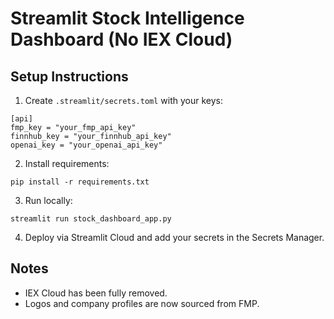 
# Streamlit Stock Intelligence Dashboard (No IEX Cloud)

## Setup Instructions

1. Create `.streamlit/secrets.toml` with your keys:
```
[api]
fmp_key = "your_fmp_api_key"
finnhub_key = "your_finnhub_api_key"
openai_key = "your_openai_api_key"
```

2. Install requirements:
```
pip install -r requirements.txt
```

3. Run locally:
```
streamlit run stock_dashboard_app.py
```

4. Deploy via Streamlit Cloud and add your secrets in the Secrets Manager.

## Notes
- IEX Cloud has been fully removed.
- Logos and company profiles are now sourced from FMP.
